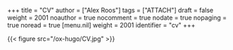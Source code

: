+++
title = "CV"
author = ["Alex Roos"]
tags = ["ATTACH"]
draft = false
weight = 2001
noauthor = true
nocomment = true
nodate = true
nopaging = true
noread = true
[menu.nil]
  weight = 2001
  identifier = "cv"
+++

{{< figure src="/ox-hugo/CV.jpg" >}}
